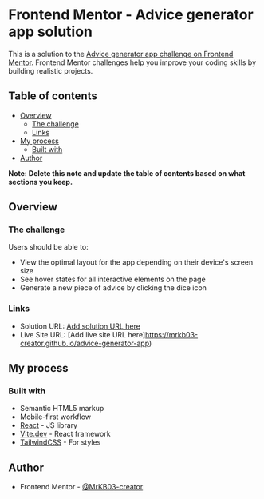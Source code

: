 # Frontend Mentor - Advice generator app solution

This is a solution to the [Advice generator app challenge on Frontend Mentor](https://www.frontendmentor.io/challenges/advice-generator-app-QdUG-13db). Frontend Mentor challenges help you improve your coding skills by building realistic projects.

## Table of contents

- [Overview](#overview)
  - [The challenge](#the-challenge)
  - [Links](#links)
- [My process](#my-process)
  - [Built with](#built-with)
- [Author](#author)


**Note: Delete this note and update the table of contents based on what sections you keep.**

## Overview

### The challenge

Users should be able to:

- View the optimal layout for the app depending on their device's screen size
- See hover states for all interactive elements on the page
- Generate a new piece of advice by clicking the dice icon

### Links

- Solution URL: [Add solution URL here](https://github.com/MrKB03-creator/advice-generator-app.git)
- Live Site URL: [Add live site URL here]https://mrkb03-creator.github.io/advice-generator-app)

## My process

### Built with

- Semantic HTML5 markup
- Mobile-first workflow
- [React](https://reactjs.org/) - JS library
- [Vite.dev](https://vite.dev/) - React framework
- [TailwindCSS](https://tailwindcss.com/) - For styles

## Author

- Frontend Mentor - [@MrKB03-creator](https://www.frontendmentor.io/profile/MrKB03-creator)
